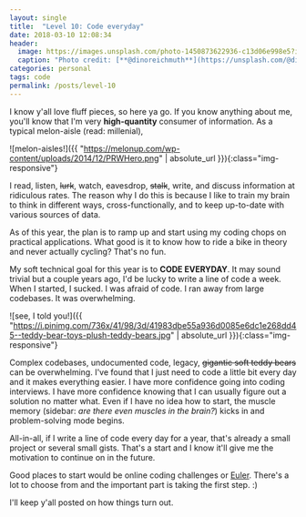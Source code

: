 ```yaml
---
layout: single
title:  "Level 10: Code everyday"
date: 2018-03-10 12:08:34
header:
  image: https://images.unsplash.com/photo-1450873622936-c13d06e998e5?ixlib=rb-0.3.5&ixid=eyJhcHBfaWQiOjEyMDd9&s=0aeb0eca877de4ff675c74e4385e558f&auto=format&fit=crop&w=1010&q=80
  caption: "Photo credit: [**@dinoreichmuth**](https://unsplash.com/@dinoreichmuth)"
categories: personal
tags: code
permalink: /posts/level-10
---
```


I know y'all love fluff pieces, so here ya go. If you know anything about me, you'll know that I'm very **high-quantity** consumer of information. As a typical melon-aisle (read: millenial),

![melon-aisles!]({{ "https://melonup.com/wp-content/uploads/2014/12/PRWHero.png" | absolute_url }}){:class="img-responsive"}

I read, listen, ~~lurk~~, watch, eavesdrop, ~~stalk~~, write, and discuss information at ridiculous rates. The reason why I do this is because I like to train my brain to think in different ways, cross-functionally, and to keep up-to-date with various sources of data. 

As of this year, the plan is to ramp up and start using my coding chops on practical applications. What good is it to know how to ride a bike in theory and never actually cycling? That's no fun. 

My soft technical goal for this year is to **CODE EVERYDAY**. It may sound trivial but a couple years ago, I'd be lucky to write a line of code a week. When I started, I sucked. I was afraid of code. I ran away from large codebases. It was overwhelming. 

![see, I told you!]({{ "https://i.pinimg.com/736x/41/98/3d/41983dbe55a936d0085e6dc1e268dd45--teddy-bear-toys-plush-teddy-bears.jpg" | absolute_url }}){:class="img-responsive"}

Complex codebases, undocumented code, legacy, ~~gigantic soft teddy bears~~ can be overwhelming. I've found that I just need to code a little bit every day and it makes everything easier. I have more confidence going into coding interviews. I have more confidence knowing that I can usually figure out a solution no matter what. Even if I have no idea how to start, the muscle memory (sidebar: _are there even muscles in the brain?_) kicks in and problem-solving mode begins.

All-in-all, if I write a line of code every day for a year, that's already a small project or several small gists. That's a start and I know it'll give me the motivation to continue on in the future.

Good places to start would be online coding challenges or [Euler](https://projecteuler.net/). There's a lot to choose from and the important part is taking the first step. :) 

I'll keep y'all posted on how things turn out.